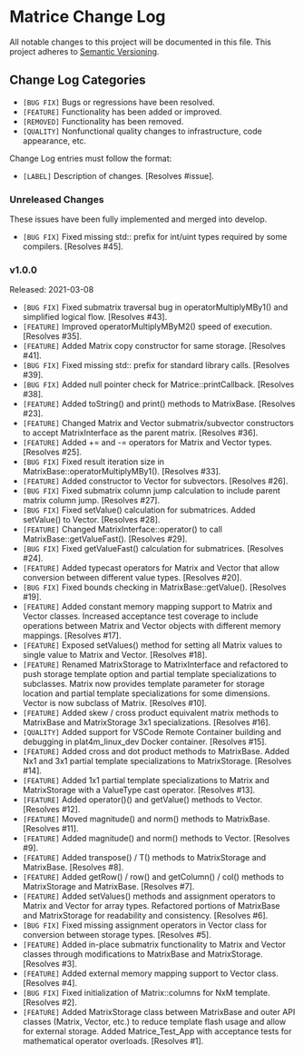 # Matrice Change Log

All notable changes to this project will be documented in this file.
This project adheres to [Semantic Versioning](http://semver.org/).

## Change Log Categories

* `[BUG FIX]` Bugs or regressions have been resolved.
* `[FEATURE]` Functionality has been added or improved.
* `[REMOVED]` Functionality has been removed.
* `[QUALITY]` Nonfunctional quality changes to infrastructure, code appearance, etc.

Change Log entries must follow the format:

* `[LABEL]` Description of changes. [Resolves #issue].

### Unreleased Changes

These issues have been fully implemented and merged into develop.

* `[BUG FIX]` Fixed missing std:: prefix for int/uint types required by some compilers. [Resolves #45].

### v1.0.0

Released: 2021-03-08

* `[BUG FIX]` Fixed submatrix traversal bug in operatorMultiplyMBy1() and simplified logical flow. [Resolves #43].
* `[FEATURE]` Improved operatorMultiplyMByM2() speed of execution. [Resolves #35].
* `[FEATURE]` Added Matrix copy constructor for same storage. [Resolves #41].
* `[BUG FIX]` Fixed missing std:: prefix for standard library calls. [Resolves #39].
* `[BUG FIX]` Added null pointer check for Matrice::printCallback. [Resolves #38].
* `[FEATURE]` Added toString() and print() methods to MatrixBase. [Resolves #23].
* `[FEATURE]` Changed Matrix and Vector submatrix/subvector constructors to accept MatrixInterface as the parent matrix. [Resolves #36].
* `[FEATURE]` Added += and -= operators for Matrix and Vector types. [Resolves #25].
* `[BUG FIX]` Fixed result iteration size in MatrixBase::operatorMultiplyMBy1(). [Resolves #33].
* `[FEATURE]` Added constructor to Vector for subvectors. [Resolves #26].
* `[BUG FIX]` Fixed submatrix column jump calculation to include parent matrix column jump. [Resolves #27].
* `[BUG FIX]` Fixed setValue() calculation for submatrices. Added setValue() to Vector. [Resolves #28].
* `[FEATURE]` Changed MatrixInterface::operator() to call MatrixBase::getValueFast(). [Resolves #29].
* `[BUG FIX]` Fixed getValueFast() calculation for submatrices. [Resolves #24].
* `[FEATURE]` Added typecast operators for Matrix and Vector that allow conversion between different value types. [Resolves #20].
* `[BUG FIX]` Fixed bounds checking in MatrixBase::getValue(). [Resolves #19].
* `[FEATURE]` Added constant memory mapping support to Matrix and Vector classes. Increased acceptance test coverage to include operations between Matrix and Vector objects with different memory mappings. [Resolves #17].
* `[FEATURE]` Exposed setValues() method for setting all Matrix values to single value to Matrix and Vector. [Resolves #18].
* `[FEATURE]` Renamed MatrixStorage to MatrixInterface and refactored to push storage template option and partial template specializations to subclasses. Matrix now provides template parameter for storage location and partial template specializations for some dimensions. Vector is now subclass of Matrix. [Resolves #10].
* `[FEATURE]` Added skew / cross product equivalent matrix methods to MatrixBase and MatrixStorage 3x1 specializations. [Resolves #16].
* `[QUALITY]` Added support for VSCode Remote Container building and debugging in plat4m_linux_dev Docker container. [Resolves #15].
* `[FEATURE]` Added cross and dot product methods to MatrixBase. Added Nx1 and 3x1 partial template specializations to MatrixStorage. [Resolves #14].
* `[FEATURE]` Added 1x1 partial template specializations to Matrix and MatrixStorage with a ValueType cast operator. [Resolves #13].
* `[FEATURE]` Added operator()() and getValue() methods to Vector. [Resolves #12].
* `[FEATURE]` Moved magnitude() and norm() methods to MatrixBase. [Resolves #11].
* `[FEATURE]` Added magnitude() and norm() methods to Vector. [Resolves #9].
* `[FEATURE]` Added transpose() / T() methods to MatrixStorage and MatrixBase. [Resolves #8].
* `[FEATURE]` Added getRow() / row() and getColumn() / col() methods to MatrixStorage and MatrixBase. [Resolves #7].
* `[FEATURE]` Added setValues() methods and assignment operators to Matrix and Vector for array types. Refactored portions of MatrixBase and MatrixStorage for readability and consistency. [Resolves #6].
* `[BUG FIX]` Fixed missing assignment operators in Vector class for conversion between storage types. [Resolves #5].
* `[FEATURE]` Added in-place submatrix functionality to Matrix and Vector classes through modifications to MatrixBase and MatrixStorage. [Resolves #3].
* `[FEATURE]` Added external memory mapping support to Vector class. [Resolves #4].
* `[BUG FIX]` Fixed initialization of Matrix::columns for NxM template. [Resolves #2].
* `[FEATURE]` Added MatrixStorage class between MatrixBase and outer API classes (Matrix, Vector, etc.) to reduce template flash usage and allow for external storage. Added Matrice_Test_App with acceptance tests for mathematical operator overloads. [Resolves #1].
